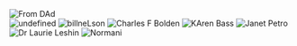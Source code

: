 

<img src="https://pbs.twimg.com/media/GkMxuxKbUAEdpYo?format=jpg&amp;name=large" alt="From DAd"/>

<div class="tupperware">
  <img src="https://upload.wikimedia.org/wikipedia/commons/thumb/9/9d/Kimberly_Bryant%2C_Black_Girls_Code_%40_SXSW_2016_%28cropped%29.jpg/800px-Kimberly_Bryant%2C_Black_Girls_Code_%40_SXSW_2016_%28cropped%29.jpg" alt="undefined"/>

<img src="https://www.nasa.gov/wp-content/uploads/2022/06/bill_nelson_small.png" alt="billneLson" />
<img src="https://www.nasa.gov/wp-content/uploads/2023/03/s91-49083-medium.jpg" alt="Charles F Bolden"/>
<img src="https://media-cldnry.s-nbcnews.com/image/upload/t_fit-760w,f_auto,q_auto:best/rockcms/2025-01/250109-karen-bass-mb-1419-25999c.jpg" alt="KAren Bass"/>
<img src="https://upload.wikimedia.org/wikipedia/commons/thumb/9/91/Janet_E._Petro.jpg/800px-Janet_E._Petro.jpg" alt="Janet Petro"/>
<img src="https://astrobiology.nasa.gov/nai/media/profile-pictures/_laurie-leshin-2c699/laurie-leshin_legacy.jpg.230x0_q85_crop.jpg" alt="Dr Laurie Leshin"/>
<img src="https://assets.teenvogue.com/photos/5de922055697330008737eee/16:9/w_960,c_limit/GettyImages-1183292644.jpg" alt="Normani" />
</div>
